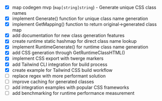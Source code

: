 - [x] map codegen mvp (`map[string]string`) - Generate unique CSS class names
- [x] implement Generate() function for unique class name generation
- [x] implement GetMapping() function to return original->generated class map
- [x] add documentation for new class generation features
- [x] create runtime static hashmap for direct class name lookup
- [x] implement RuntimeGenerate() for runtime class name generation
- [x] add CSS generation through GetRuntimeClassHTML()
- [x] implement CSS export with twerge markers
- [x] add Tailwind CLI integration for build process
- [x] create example for Tailwind CSS build workflow
- [ ] replace regex with more performant solution
- [ ] improve caching for generated classes
- [ ] add integration examples with popular CSS frameworks
- [ ] add benchmarking for runtime performance measurement
